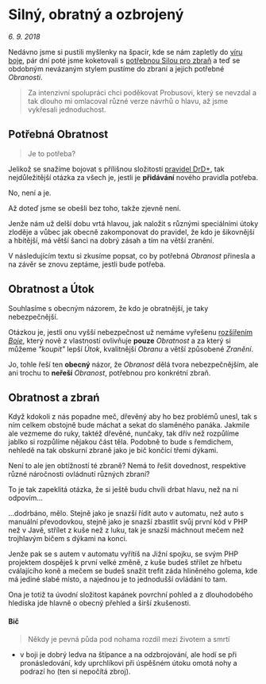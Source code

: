 # Silný, obratný a ozbrojený

*6. 9. 2018*

Nedávno jsme si pustili myšlenky na špacír, kde se nám zapletly do [víru boje](2018-08-10-boj.md), pár dní poté jsme koketovali s [potřebnou Silou pro zbraň](2018-09-11-chybejici_sila_na_zbran.md) a teď se obdobným nevázaným stylem pustíme do zbraní a jejich potřebné *Obranosti*.

> Za intenzivní spolupráci chci poděkovat Probusovi, který se nevzdal a tak dlouho mi omlacoval různé verze návrhů o hlavu, až jsme vykřesali jednoduchost.

## Potřebná Obratnost
> Je to potřeba?

Jelikož se snažíme bojovat s přílišnou složitostí [pravidel DrD+](https://pph.drdplus.info?version=1.0&trial=1), tak nejdůležitější otázka za všech je, jestli je **přidávání** nového pravidla potřeba.

No, není a je.

Až doteď jsme se obešli bez toho, takže zjevně není.

Jenže nám už delší dobu vrtá hlavou, jak naložit s různými speciálními útoky zloděje a vůbec jak obecně zakomponovat do pravidel, že kdo je šikovnější a hbitější, má větší šanci na dobrý zásah a tím na větší zranění.

V následujícím textu si zkusíme popsat, co by potřebná *Obranost* přinesla a na závěr se znovu zeptáme, jestli bude potřeba.

## Obratnost a Útok

Souhlasíme s obecným názorem, že kdo je obratnější, je taky nebezpečnější.

Otázkou je, jestli onu vyšší nebezpečnost už nemáme vyřešenu [rozšířením *Boje*](2018-08-10-boj.md), který nově z vlastností ovlivňuje **pouze** *Obratnost* a za který si můžeme *"koupit"* lepší *Útok*, kvalitnější *Obranu* a větší způsobené *Zranění*.

Jo, tohle řeší ten **obecný** názor, že *Obranost* dělá tvora nebezpečnějším, ale ani trochu to **neřeší** *Obranost*, potřebnou pro konkrétní zbraň.

## Obratnost a zbrań

Když kdokoli z nás popadne meč, dřevěný aby ho bez problémů unesl, tak s ním celkem obstojně bude máchat a sekat do slaměného panáka.
Jakmile ale vezmeme do ruky, taktéž dřevěné, nunčaky, tak dřív než rozpůlíme jablko si rozpůlíme nějakou část těla. Podobně to bude s řemdichem, nehledě na tak obskurní zbraně jako je bič končící třemi dýkami.

Není to ale jen obtížností té zbraně? Nemá to řešit dovednost, respektive různé náročnosti ovládnutí různých zbraní?

To je tak zapeklitá otázka, že si ještě budu chvíli drbat hlavu, než na ní odpovím...

...dodrbáno, mělo.
Stejně jako je snazší řídit auto v automatu, než auto s manuální převodovkou, stejně jako je snazší zbastlit svůj první kód v PHP než v Javě, střílet z kuše než z luku, tak je snazší máchnout mečem než trojhlavým bičem s dýkami na konci.

Jenže pak se s autem v automatu vyřítíš na Jižní spojku, se svým PHP projektem dospěješ k první velké změně, z kuše budeš střílet ze hřbetu cválajícího koně a mečem se budeš snažit trefit záda hliněného golema, kde má jediné slabé místo, a najednou je to jednodušší ovládání to tam.

Ona je totiž ta úvodní složitost kapánek povrchní pohled a z dlouhodobého hlediska jde hlavně o obecný přehled a širší zkušenosti.

#### Bič
> Někdy je pevná půda pod nohama rozdíl mezi životem a smrtí

- v boji je dobrý ledva na štípance a na odzbrojování, ale hodí se při pronásledování, kdy uprchlíkovi při úspěšném útoku omotá nohy a podrazí ho (ten si nepočítá zbroj).
